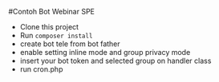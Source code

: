 #Contoh Bot Webinar SPE

* Clone this project
* Run ``` composer install ```
* create bot tele from bot father
* enable setting inline mode and group privacy mode 
* insert your bot token and selected group on handler class
* run cron.php
